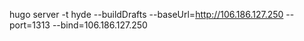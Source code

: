 hugo server -t hyde --buildDrafts --baseUrl=http://106.186.127.250 --port=1313  --bind=106.186.127.250
